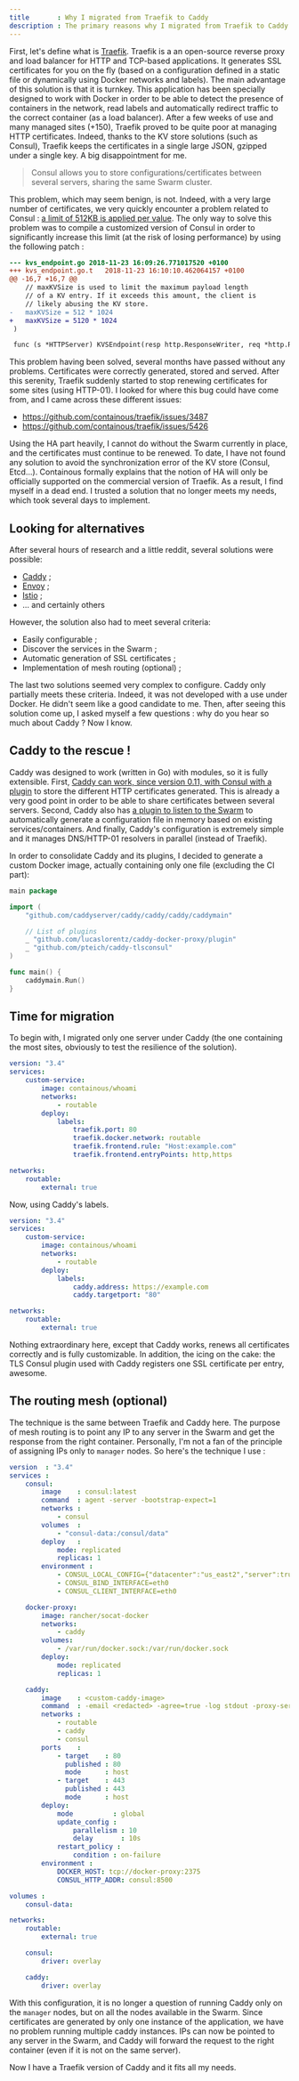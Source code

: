 ```yaml
---
title       : Why I migrated from Traefik to Caddy
description : The primary reasons why I migrated from Traefik to Caddy.
---
```


First, let's define what is [Traefik](https://traefik.io/). Traefik is a an
open-source reverse proxy and load balancer for HTTP and TCP-based applications.
It generates SSL certificates for you on the fly (based on a configuration
defined in a static file or dynamically using Docker networks and labels). The
main advantage of this solution is that it is turnkey. This application has been
specially designed to work with Docker in order to be able to detect the
presence of containers in the network, read labels and automatically redirect
traffic to the correct container (as a load balancer). After a few weeks of use
and many managed sites (+150), Traefik proved to be quite poor at managing HTTP
certificates. Indeed, thanks to the KV store solutions (such as Consul), Traefik
keeps the certificates in a single large JSON, gzipped under a single key. A big
disappointment for me.

> Consul allows you to store configurations/certificates between several
> servers, sharing the same Swarm cluster.

This problem, which may seem benign, is not. Indeed, with a very large number of
certificates, we very quickly encounter a problem related to Consul : [a limit
of 512KB is applied per
value](https://www.consul.io/docs/faq.html#q-what-is-the-per-key-value-size-limitation-for-consul-39-s-key-value-store-).
The only way to solve this problem was to compile a customized version of Consul
in order to significantly increase this limit (at the risk of losing
performance) by using the following patch :

```diff
--- kvs_endpoint.go	2018-11-23 16:09:26.771017520 +0100
+++ kvs_endpoint.go.t	2018-11-23 16:10:10.462064157 +0100
@@ -16,7 +16,7 @@
 	// maxKVSize is used to limit the maximum payload length
 	// of a KV entry. If it exceeds this amount, the client is
 	// likely abusing the KV store.
-	maxKVSize = 512 * 1024
+	maxKVSize = 5120 * 1024
 )

 func (s *HTTPServer) KVSEndpoint(resp http.ResponseWriter, req *http.Request) (interface{}, error) {
```

This problem having been solved, several months have passed without any
problems. Certificates were correctly generated, stored and served. After this
serenity, Traefik suddenly started to stop renewing certificates for some sites
(using HTTP-01). I looked for where this bug could have come from, and I came
across these different issues:

- https://github.com/containous/traefik/issues/3487
- https://github.com/containous/traefik/issues/5426

Using the HA part heavily, I cannot do without the Swarm currently in place, and
the certificates must continue to be renewed. To date, I have not found any
solution to avoid the synchronization error of the KV store (Consul, Etcd...).
Containous formally explains that the notion of HA will only be officially
supported on the commercial version of Traefik. As a result, I find myself in a
dead end. I trusted a solution that no longer meets my needs, which took several
days to implement.

## Looking for alternatives

After several hours of research and a little reddit, several solutions were
possible:

- [Caddy](https://caddyserver.com/) ;
- [Envoy](https://www.envoyproxy.io/) ;
- [Istio](https://istio.io/) ;
- ... and certainly others

However, the solution also had to meet several criteria:

- Easily configurable ;
- Discover the services in the Swarm ;
- Automatic generation of SSL certificates ;
- Implementation of mesh routing (optional) ;

The last two solutions seemed very complex to configure. Caddy only partially
meets these criteria. Indeed, it was not developed with a use under Docker. He
didn't seem like a good candidate to me. Then, after seeing this solution come
up, I asked myself a few questions : why do you hear so much about Caddy ? Now I
know.

## Caddy to the rescue !

Caddy was designed to work (written in Go) with modules, so it is fully
extensible. First, [Caddy can work, since version 0.11, with Consul with a
plugin](https://github.com/pteich/caddy-tlsconsul) to store the different HTTP
certificates generated. This is already a very good point in order to be able to
share certificates between several servers. Second, Caddy also has [a plugin to
listen to the Swarm](https://github.com/lucaslorentz/caddy-docker-proxy) to
automatically generate a configuration file in memory based on existing
services/containers. And finally, Caddy's configuration is extremely simple and
it manages DNS/HTTP-01 resolvers in parallel (instead of Traefik).

In order to consolidate Caddy and its plugins, I decided to generate a custom
Docker image, actually containing only one file (excluding the CI part):

```go
main package

import (
	"github.com/caddyserver/caddy/caddy/caddy/caddymain"

	// List of plugins
	_ "github.com/lucaslorentz/caddy-docker-proxy/plugin"
	_ "github.com/pteich/caddy-tlsconsul"
)

func main() {
	caddymain.Run()
}
```

## Time for migration

To begin with, I migrated only one server under Caddy (the one containing the
most sites, obviously to test the resilience of the solution).

```yaml
version: "3.4"
services:
	custom-service:
		image: containous/whoami
		networks:
			- routable
		deploy:
			labels:
				traefik.port: 80
				traefik.docker.network: routable
				traefik.frontend.rule: "Host:example.com"
				traefik.frontend.entryPoints: http,https

networks:
	routable:
		external: true
```

Now, using Caddy's labels.

```yaml
version: "3.4"
services:
	custom-service:
		image: containous/whoami
		networks:
			- routable
		deploy:
			labels:
				caddy.address: https://example.com
				caddy.targetport: "80"

networks:
	routable:
		external: true
```

Nothing extraordinary here, except that Caddy works, renews all certificates
correctly and is fully customizable. In addition, the icing on the cake: the TLS
Consul plugin used with Caddy registers one SSL certificate per entry, awesome.

## The routing mesh (optional)

The technique is the same between Traefik and Caddy here. The purpose of mesh
routing is to point any IP to any server in the Swarm and get the response from
the right container. Personally, I'm not a fan of the principle of assigning IPs
only to `manager` nodes. So here's the technique I use :

```yaml
version  : "3.4"
services :
    consul:
        image    : consul:latest
        command  : agent -server -bootstrap-expect=1
        networks :
            - consul
        volumes  :
            - "consul-data:/consul/data"
        deploy   :
            mode: replicated
            replicas: 1
        environment :
            - CONSUL_LOCAL_CONFIG={"datacenter":"us_east2","server":true}
            - CONSUL_BIND_INTERFACE=eth0
            - CONSUL_CLIENT_INTERFACE=eth0

    docker-proxy:
        image: rancher/socat-docker
        networks:
            - caddy
        volumes:
            - /var/run/docker.sock:/var/run/docker.sock
        deploy:
            mode: replicated
            replicas: 1

    caddy:
        image    : <custom-caddy-image>
        command  : -email <redacted> -agree=true -log stdout -proxy-service-tasks=true -docker-validate-network=false
        networks :
            - routable
            - caddy
            - consul
        ports    :
            - target    : 80
              published : 80
              mode      : host
            - target    : 443
              published : 443
              mode      : host
        deploy:
            mode          : global
            update_config :
                parallelism : 10
                delay       : 10s
            restart_policy :
                condition : on-failure
        environment :
            DOCKER_HOST: tcp://docker-proxy:2375
            CONSUL_HTTP_ADDR: consul:8500

volumes :
    consul-data:

networks:
    routable:
        external: true

    consul:
        driver: overlay

    caddy:
        driver: overlay
```

With this configuration, it is no longer a question of running Caddy only on the
`manager` nodes, but on all the nodes available in the Swarm. Since certificates
are generated by only one instance of the application, we have no problem
running multiple caddy instances. IPs can now be pointed to any server in the
Swarm, and Caddy will forward the request to the right container (even if it is
not on the same server).

Now I have a Traefik version of Caddy and it fits all my needs.
